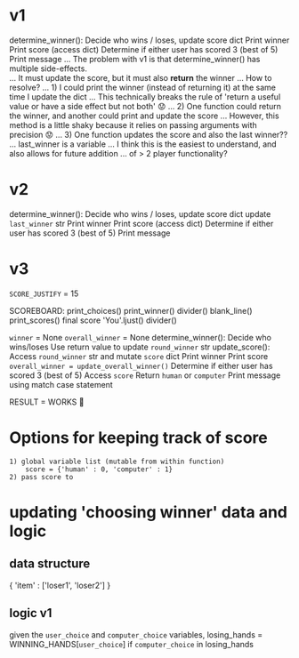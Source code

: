 # v1
determine_winner(): Decide who wins / loses, update score dict
Print winner
Print score (access dict)
Determine if either user has scored 3 (best of 5)
Print message
... The problem with v1 is that determine_winner() has multiple side-effects.  
... It must update the score, but it must also **return** the winner
... How to resolve?
... 1) I could print the winner (instead of returning it) at the same time I update the dict
... This technically breaks the rule of 'return a useful value or have a side effect but not both' 😟
... 2) One function could return the winner, and another could print and update the score
... However, this method is a little shaky because it relies on passing arguments with precision 😟
... 3) One function updates the score and also the last winner??
... last_winner is a variable
... I think this is the easiest to understand, and also allows for future addition 
... of > 2 player functionality?

# v2
determine_winner(): Decide who wins / loses, 
    update score dict
    update `last_winner` str
Print winner
Print score (access dict)
Determine if either user has scored 3 (best of 5)
Print message

# v3
`SCORE_JUSTIFY` = 15  

SCOREBOARD:
    print_choices()
    print_winner()
    divider()
    blank_line()
    print_scores()
        final score
        'You'.ljust()
        divider()

`winner` = None
`overall_winner` = None
determine_winner(): Decide who wins/loses
    Use return value to update `round_winner` str
update_score():
    Access `round_winner` str and mutate `score` dict
Print winner
Print score
`overall_winner = update_overall_winner()` 
    Determine if either user has scored 3 (best of 5)
        Access `score`
        Return `human` or `computer`
Print message using match case statement

RESULT = WORKS 🥳

# Options for keeping track of score
    1) global variable list (mutable from within function)
        score = {'human' : 0, 'computer' : 1}
    2) pass score to 

# updating 'choosing winner' data and logic

## data structure 
{ 'item' : ['loser1', 'loser2'] }

## logic v1
given the `user_choice` and `computer_choice` variables,
losing_hands = WINNING_HANDS[`user_choice`]
    if `computer_choice` in losing_hands



